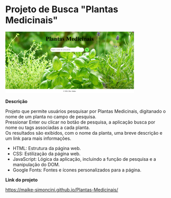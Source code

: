 # Projeto de Busca "Plantas Medicinais"

<a><img width="80%" src="img/tela.png"></a>

**Descrição**

Projeto que permite usuários pesquisar por Plantas Medicinais, digitanado o nome de um planta no campo de pesquisa. <br>
Pressionar Enter ou clicar no botão de pesquisa, a aplicação busca por nome ou tags associadas a cada planta. <br>
Os resultados são exibidos, com o nome da planta, uma breve descrição e um link para mais informações.
* HTML: Estrutura da página web.
* CSS: Estilização da página web.
* JavaScript: Lógica da aplicação, incluindo a função de pesquisa e a manipulação do DOM.
* Google Fonts: Fontes e ícones personalizados para a página.

**Link do projeto**

https://maike-simoncini.github.io/Plantas-Medicinais/

